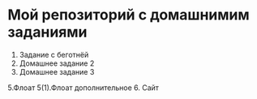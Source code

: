 # Мой репозиторий с домашнимим заданиями
1. Задание с беготнёй 
2. Домашнее задание 2
3. Домашнее задание 3

5.Флоат
5(1).Флоат дополнительное
6. Сайт
